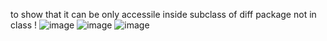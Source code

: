 to show that it can be only accessile inside subclass of diff package not in class !
![image](https://github.com/user-attachments/assets/922c8456-032a-47b8-b73d-1cc725eade76)
![image](https://github.com/user-attachments/assets/4916a25d-6321-46a6-8714-264c87d32a61)
![image](https://github.com/user-attachments/assets/c857edd0-d559-4f43-aa9b-81e205884f1d)

